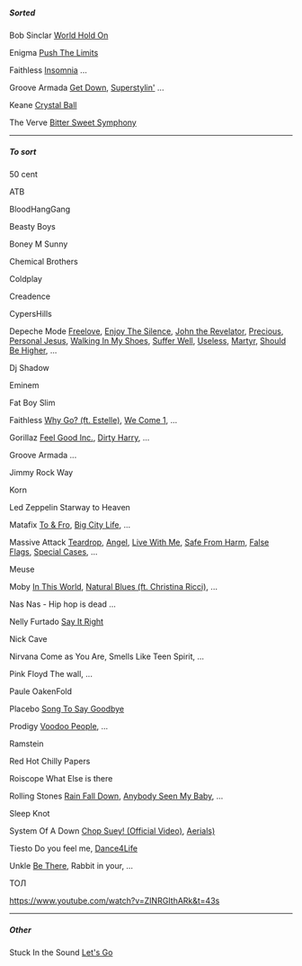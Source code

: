
##### Sorted

Bob Sinclar [World Hold On](https://youtu.be/ZR3xfEEKsJ4)

Enigma [Push The Limits](https://youtu.be/S29GrVANbHM)

Faithless [Insomnia](https://youtu.be/P8JEm4d6Wu4) ...

Groove Armada [Get Down](https://youtu.be/YSg9Y-16fl4),	[Superstylin'](https://youtu.be/_kE0pxRkMtQ) ...

Keane [Crystal Ball](https://youtu.be/xEHy0QwvAYE)

The Verve [Bitter Sweet Symphony](https://youtu.be/1lyu1KKwC74)


________________

##### To sort

50 cent

ATB

BloodHangGang

Beasty Boys

Boney M
	Sunny

Chemical Brothers

Coldplay

Creadence

CypersHills

Depeche Mode [Freelove](https://youtu.be/xZ3nJ6KhWOo), [Enjoy The Silence](https://youtu.be/aGSKrC7dGcY), [John the Revelator](https://youtu.be/BZ_HhwnIOV8), [Precious](https://youtu.be/8yn3ViE6mhY), [Personal Jesus](https://youtu.be/u1xrNaTO1bI), [Walking In My Shoes](https://youtu.be/GrC_yuzO-Ss), [Suffer Well](https://youtu.be/SsKyxkfj8ak), [Useless](https://youtu.be/U2Kyu4XURaE), [Martyr](https://youtu.be/_13HIbvIjnU), [Should Be Higher](https://youtu.be/am-eSa9QTBg), ...

Dj Shadow

Eminem

Fat Boy Slim

Faithless [Why Go? (ft. Estelle)](https://youtu.be/nUDXUeI6KF8), [We Come 1](https://youtu.be/65EfTFUFDwI), ...

Gorillaz [Feel Good Inc.](https://youtu.be/HyHNuVaZJ-k), [Dirty Harry](https://youtu.be/cLnkQAeMbIM), ... 

Groove Armada ...

Jimmy Rock Way

Korn

Led Zeppelin Starway to Heaven

Matafix [To & Fro](https://youtu.be/TKvBN9A_JOM), [Big City Life](https://youtu.be/O3bHNlwmIKM), ...

Massive Attack [Teardrop](https://youtu.be/u7K72X4eo_s), [Angel](https://youtu.be/hbe3CQamF8k), [Live With Me](https://youtu.be/AIIovpUQiro), [Safe From Harm](https://youtu.be/PKtTmZnVhhI), [False Flags](https://youtu.be/DilYs7scIgU), [Special Cases](https://youtu.be/OQ31yNp6Nao), ...

Meuse

Moby [In This World](https://youtu.be/5wrwcEZ3Btw), [Natural Blues (ft. Christina Ricci)](https://youtu.be/SC6-TiN19uE), ...

Nas
	Nas - Hip hop is dead
	...

Nelly Furtado [Say It Right](https://youtu.be/6JnGBs88sL0)

Nick Cave

Nirvana Come as You Are, Smells Like Teen Spirit, ...

Pink Floyd The wall, ...

Paule OakenFold

Placebo [Song To Say Goodbye](https://youtu.be/e7bxXjQL3cY) 

Prodigy [Voodoo People](https://youtu.be/XQEBzauVIlA), ...

Ramstein

Red Hot Chilly Papers

Roiscope What Else is there

Rolling Stones [Rain Fall Down](https://youtu.be/tJHnsz2NOfg), [Anybody Seen My Baby](https://youtu.be/BinwuzZVjnE), ...

Sleep Knot

System Of A Down [Chop Suey! (Official Video)](https://youtu.be/CSvFpBOe8eY), [Aerials)](https://youtu.be/L-iepu3EtyE) 

Tiesto Do you feel me, [Dance4Life](https://youtu.be/yT27MHg5Hls) 

Unkle [Be There](https://youtu.be/kUubW5szdwA), Rabbit in your, …

ТОЛ




https://www.youtube.com/watch?v=ZINRGIthARk&t=43s

---

#####  Other

Stuck In the Sound [Let's Go](https://youtu.be/52Gg9CqhbP8)
